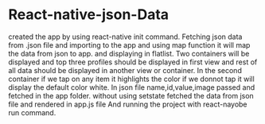 # React-native-json-Data
created the app by using react-native init command.
Fetching json data from .json file and importing to the app and using map function it will map the data from json to app.
and displaying in flatlist.
Two containers will be displayed and top three profiles should be displayed in first view and rest of all data should be displayed in another view or container.
In the second container if we tap on any item it highlights the color if we donnot tap it will display the default color white.
In json file name,id,value,image passed and fetched in the app folder.
without using setstate fetched the data from json file and rendered in app.js file
And running the project with react-nayobe run command.
